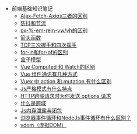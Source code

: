 <!--
 * @Description: In User Settings Edit
 * @Author: your name
 * @Date: 2019-07-31 20:55:21
 * @LastEditTime: 2019-08-01 10:21:10
 * @LastEditors: Please set LastEditors
 -->
- 前端基础知识笔记
    - [Ajax-Fetch-Axios三者的区别](/WebBase/src/1.md)
    - [防抖和节流](/WebBase/src/2.md)
    - [px-%-em-rem-vw/vh的区别](/WebBase/src/3.md)
    - [箭头函数](/WebBase/src/4.md)
    - [TCP三次握手和四次挥手](/WebBase/src/5.md)
    - [for-in和for-of的区别](/WebBase/src/6.md)
    - [盒子模型](/WebBase/src/7.md)
    - [Vue Computed 和 Watch的区别](/WebBase/src/8.md)
    - [Vue 组件通讯有几种方式](/WebBase/src/9.md)
    - [Vuex 中 action 和 mutation 有什么区别](/WebBase/src/10.md)
    - [Js严格模式有什么特点](/WebBase/src/11.md)
    - [HTTP跨域请求时为何发送 options 请求](/WebBase/src/12.md)
    - [什么是跨域](/WebBase/src/13.md)
    - [Js内存泄露与闭包](/WebBase/src/14.md)
    - [浏览器事件循环和NodeJs事件循环有什么区别？](/WebBase/src/15.md)
    - [vdom（虚拟DOM）](/WebBase/src/16.md)
